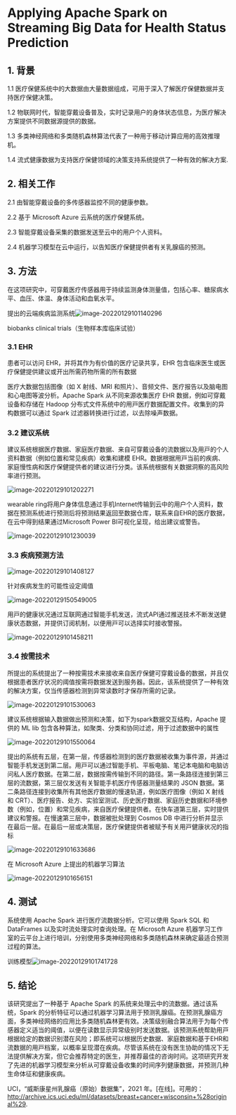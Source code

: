 # Applying Apache Spark on Streaming Big Data for Health Status Prediction

## 1. 背景

1.1 医疗保健系统中的⼤数据由⼤量数据组成，可⽤于深⼊了解医疗保健数据并⽀持医疗保健决策。

1.2 物联网时代，智能穿戴设备普及，实时记录用户的身体状态信息，为医疗解决方案提供不同数据源提供的数据。

1.3 多类神经⽹络和多类随机森林算法代表了⼀种⽤于移动计算应⽤的⾼效推理机。

1.4 流式健康数据为⽀持医疗保健领域的决策⽀持系统提供了⼀种有效的解决⽅案.

## 2. 相关工作

2.1 由智能穿戴设备的多传感器监控不同的健康参数。

2.2 基于 Microsoft Azure 云系统的医疗保健系统。

2.3 智能穿戴设备采集的数据发送至云中的用户个人资料。

2.4 机器学习模型在云中运行，以告知医疗保健提供者有关乳腺癌的预测。

## 3. 方法

在这项研究中，可穿戴医疗传感器⽤于持续监测⾝体测量值，包括⼼率、糖尿病⽔平、⾎压、体温、⾝体活动和⾎氧⽔平。

提出的云端疾病监测系统![image-20220129101140296](img/image-20220129101140296.png)

biobanks clinical trials（生物样本库临床试验）

### 3.1 EHR

患者可以访问 EHR，并将其作为有价值的医疗记录共享，EHR 包含临床医⽣或医疗保健提供建议或开出所需药物所需的所有数据 

医疗⼤数据包括图像（如 X 射线、MRI 和照⽚）、⾳频⽂件、医疗报告以及脑电图和⼼电图等波分析。Apache Spark 从不同来源收集医疗 EHR 数据，例如可穿戴设备和存储在 Hadoop 分布式⽂件系统中的⽤⼾医疗数据配置⽂件。收集到的异构数据可以通过 Spark 过滤器转换进⾏过滤，以去除噪声数据。

### 3.2 建议系统

建议系统根据医疗数据、家庭医疗数据、来⾃可穿戴设备的流数据以及⽤⼾的个⼈资料数据（例如位置和常⻅疾病）收集和建模 EHR。数据根据⽤⼾当前的疾病、家庭慢性病和医疗保健提供者的建议进⾏分类。该系统根据有关数据洞察的⾼⻛险率进⾏预测。

![image-20220129101202271](img/image-20220129101202271.png)

wearable ring将用户身体信息通过手机Internet传输到云中的用户个人资料，数据在预测系统进行预测后将预测结果返回至数据仓库，联系来自EHR的医疗数据，在云中得到结果通过Microsoft Power BI可视化呈现，给出建议或警告。

![image-20220129101230039](img/image-20220129101230039.png)

### 3.3 疾病预测方法

![image-20220129101408127](img/image-20220129101408127.png)

针对疾病发生的可能性设定阈值

![image-20220129150549005](img/image-20220129150549005.png)

⽤⼾的健康状况通过互联⽹通过智能⼿机发送，流式API通过推送技术不断发送健康状态数据，并提供订阅机制，以便⽤⼾可以选择实时接收警报。

![image-20220129101458211](img/image-20220129101458211.png)

### 3.4 按需技术

所提出的系统提出了⼀种按需技术来接收来⾃医疗保健可穿戴设备的数据，并且仅根据患者医疗状况的阈值按需将数据发送到服务器。因此，该系统提供了⼀种有效的解决⽅案，仅当传感器检测到异常读数时才保存所需的记录。

![image-20220129101530063](img/image-20220129101530063.png)

建议系统根据输入数据做出预测和决策，如下为spark数据交互结构，Apache 提供的 ML lib 包含各种算法，如聚类、分类和协同过滤，⽤于过滤数据中的属性 

![image-20220129101550064](img/image-20220129101550064.png)

提出的系统有五层，在第⼀层，传感器检测到的医疗数据被收集为事件源，并通过智能⼿机发送到第⼆层。⽤⼾可以通过智能⼿机、平板电脑、笔记本电脑和电脑访问私⼈医疗数据。在第⼆层，数据按需传输到不同的路径。第⼀条路径连接到第三层的流数据，第三层仅发送有关智能⼿机医疗传感器测量结果的 JSON 数据。第⼆条路径连接到收集所有其他医疗数据的慢速轨道，例如医疗图像（例如 X 射线和 CRT）、医疗报告、处⽅、实验室测试、历史医疗数据、家庭历史数据和环境参数（例如，位置）和常⻅疾病，来⾃医疗保健提供者。在快⻋道第三层，实时提供建议和警报。在慢速第三层中，数据被批处理到 Cosmos DB 中进⾏分析并显⽰在最后⼀层。在最后⼀层或决策层，医疗保健提供者被赋予有关⽤⼾健康状况的指标

![image-20220129101633686](img/image-20220129101633686.png)

 在 Microsoft Azure 上提出的机器学习算法

![image-20220129101656151](img/image-20220129101656151.png)

## 4. 测试

系统使⽤ Apache Spark 进⾏医疗流数据分析。它可以使⽤ Spark SQL 和 DataFrames 以及实时流处理实时查询处理。在 Microsoft Azure 机器学习⼯作室的云平台上进⾏培训，分别使用多类神经⽹络和多类随机森林来确定最适合预测过程的算法。

训练模型![image-20220129101741728](img/image-20220129101741728.png)

## 5. 结论

该研究提出了⼀种基于 Apache Spark 的系统来处理云中的流数据。通过该系统，Spark 的分析特征可以通过机器学习算法⽤于预测乳腺癌。在预测乳腺癌⽅⾯，多类神经⽹络的应⽤⽐多类随机森林更有效。决策级别融合算法⽤于为每个传感器定义适当的阈值，以便在读数显⽰异常级别时发送数据。该预测系统帮助⽤⼾根据给定的数据识别潜在⻛险；即系统可以根据历史数据、家庭数据和基于EHR和流数据的⽤⼾档案，以概率呈现潜在疾病。尽管该系统在没有医⽣协助的情况下⽆法提供解决⽅案，但它会推荐特定的医⽣，并推荐最佳的咨询时间。这项研究开发了先进的机器学习模型来分析从可穿戴设备收集的时间序列健康数据，并预测⼏种⽣命体征和健康疾病。



UCI，“威斯康星州乳腺癌（原始）数据集”，2021 年。[在线]。可⽤的：http://archive.ics.uci.edu/ml/datasets/breast+cancer+wisconsin+%28original%29.
